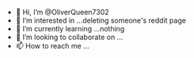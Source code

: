 - 👋 Hi, I’m @OliverQueen7302
- 👀 I’m interested in ...deleting someone's reddit page
- 🌱 I’m currently learning ...nothing
- 💞️ I’m looking to collaborate on ...
- 📫 How to reach me ...

<!---
OliverQueen7302/OliverQueen7302 is a ✨ special ✨ repository because its `README.md` (this file) appears on your GitHub profile.
You can click the Preview link to take a look at your changes.
--->
